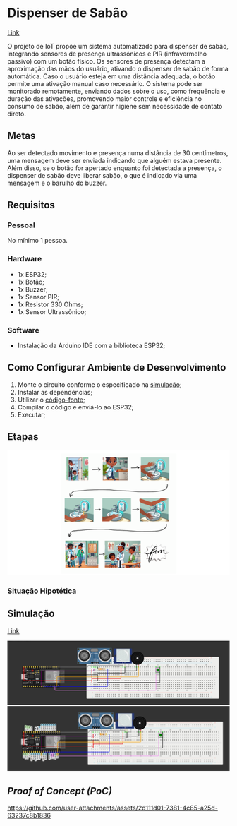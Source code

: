 # Dispenser de Sabão

[Link](https://github.com/ed-henrique/maloca-das-icoisas/edit/main/dispenser-de-sabao)

O projeto de IoT propõe um sistema automatizado para dispenser de sabão, integrando sensores de presença ultrassônicos e PIR (infravermelho passivo) com um botão físico. Os sensores de presença detectam a aproximação das mãos do usuário, ativando o dispenser de sabão de forma automática. Caso o usuário esteja em uma distância adequada, o botão permite uma ativação manual caso necessário. O sistema pode ser monitorado remotamente, enviando dados sobre o uso, como frequência e duração das ativações, promovendo maior controle e eficiência no consumo de sabão, além de garantir higiene sem necessidade de contato direto.

## Metas

Ao ser detectado movimento e presença numa distância de 30 centímetros, uma mensagem deve ser enviada indicando que alguém estava presente. Além disso, se o botão for apertado enquanto foi detectada a presença, o dispenser de sabão deve liberar sabão, o que é indicado via uma mensagem e o barulho do buzzer.

## Requisitos

### Pessoal

No mínimo 1 pessoa.

### Hardware

- 1x ESP32;
- 1x Botão;
- 1x Buzzer;
- 1x Sensor PIR;
- 1x Resistor 330 Ohms;
- 1x Sensor Ultrassônico;

### Software

- Instalação da Arduino IDE com a biblioteca ESP32;

## Como Configurar Ambiente de Desenvolvimento

1. Monte o circuito conforme o especificado na [simulação](#simulacao);
2. Instalar as dependências;
3. Utilizar o [código-fonte](./main.ino);
4. Compilar o código e enviá-lo ao ESP32;
5. Executar;

## Etapas

<img alt="Storyboard" src="./storyboard.png" width="800">

### Situação Hipotética

<!--1. Paciente se acidenta;
2. Paciente necessita de socoroo;
3. Paciente aciona botão do pânico;
4. O pedido de socorro é enviado via wifi;
5. O cuidador recebe o pedido de socorro via Whatsapp;
6. O cuidador vai prestar socorro ao paciente;-->

## Simulação

[Link](https://wokwi.com/projects/416623482930152449)

<img alt="Simulação" src="./sim.jpeg" width="800">

<img alt="Simulação com Indicação" src="./sim2.jpeg" width="800">

## *Proof of Concept (PoC)*

https://github.com/user-attachments/assets/2d111d01-7381-4c85-a25d-63237c8b1836
